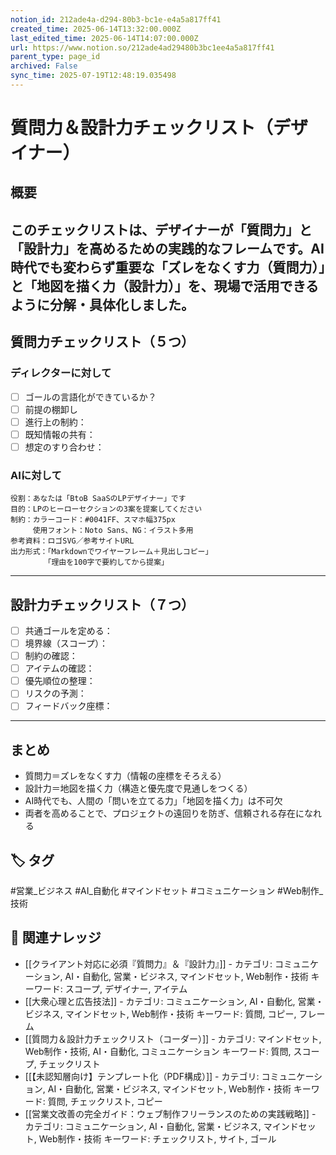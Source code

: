 ```yaml
---
notion_id: 212ade4a-d294-80b3-bc1e-e4a5a817ff41
created_time: 2025-06-14T13:32:00.000Z
last_edited_time: 2025-06-14T14:07:00.000Z
url: https://www.notion.so/212ade4ad29480b3bc1ee4a5a817ff41
parent_type: page_id
archived: False
sync_time: 2025-07-19T12:48:19.035498
---
```


# 質問力＆設計力チェックリスト（デザイナー）

## 概要
このチェックリストは、デザイナーが「質問力」と「設計力」を高めるための実践的なフレームです。AI時代でも変わらず重要な「ズレをなくす力（質問力）」と「地図を描く力（設計力）」を、現場で活用できるように分解・具体化しました。
---
## 質問力チェックリスト（５つ）
### ディレクターに対して
- [ ] ゴールの言語化ができているか？
- [ ] 前提の棚卸し
- [ ] 進行上の制約：
- [ ] 既知情報の共有：
- [ ] 想定のすり合わせ：
### AIに対して
```plain text
役割：あなたは「BtoB SaaSのLPデザイナー」です
目的：LPのヒーローセクションの3案を提案してください
制約：カラーコード：#0041FF、スマホ幅375px
　　　使用フォント：Noto Sans、NG：イラスト多用
参考資料：ロゴSVG／参考サイトURL
出力形式：「Markdownでワイヤーフレーム＋見出しコピー」
　　　　　「理由を100字で要約してから提案」
```
---
## 設計力チェックリスト（７つ）
- [ ] 共通ゴールを定める：
- [ ] 境界線（スコープ）：
- [ ] 制約の確認：
- [ ] アイテムの確認：
- [ ] 優先順位の整理：
- [ ] リスクの予測：
- [ ] フィードバック座標：
---
## まとめ
- 質問力＝ズレをなくす力（情報の座標をそろえる）
- 設計力＝地図を描く力（構造と優先度で見通しをつくる）
- AI時代でも、人間の「問いを立てる力」「地図を描く力」は不可欠
- 両者を高めることで、プロジェクトの遠回りを防ぎ、信頼される存在になれる

## 🏷️ タグ
#営業_ビジネス #AI_自動化 #マインドセット #コミュニケーション #Web制作_技術

## 🔗 関連ナレッジ
- [[クライアント対応に必須『質問力』＆『設計力』]] - カテゴリ: コミュニケーション, AI・自動化, 営業・ビジネス, マインドセット, Web制作・技術 キーワード: スコープ, デザイナー, アイテム
- [[大衆心理と広告技法]] - カテゴリ: コミュニケーション, AI・自動化, 営業・ビジネス, マインドセット, Web制作・技術 キーワード: 質問, コピー, フレーム
- [[質問力＆設計力チェックリスト（コーダー）]] - カテゴリ: マインドセット, Web制作・技術, AI・自動化, コミュニケーション キーワード: 質問, スコープ, チェックリスト
- [[【未認知層向け】テンプレート化（PDF構成）]] - カテゴリ: コミュニケーション, AI・自動化, 営業・ビジネス, マインドセット, Web制作・技術 キーワード: 質問, チェックリスト, コピー
- [[営業文改善の完全ガイド：ウェブ制作フリーランスのための実践戦略]] - カテゴリ: コミュニケーション, AI・自動化, 営業・ビジネス, マインドセット, Web制作・技術 キーワード: チェックリスト, サイト, ゴール
